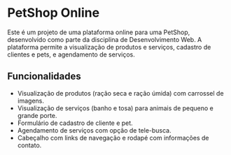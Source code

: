 # PetShop Online

Este é um projeto de uma plataforma online para uma PetShop, desenvolvido como parte da disciplina de Desenvolvimento Web. A plataforma permite a visualização de produtos e serviços, cadastro de clientes e pets, e agendamento de serviços.

## Funcionalidades

- Visualização de produtos (ração seca e ração úmida) com carrossel de imagens.
- Visualização de serviços (banho e tosa) para animais de pequeno e grande porte.
- Formulário de cadastro de cliente e pet.
- Agendamento de serviços com opção de tele-busca.
- Cabeçalho com links de navegação e rodapé com informações de contato.
